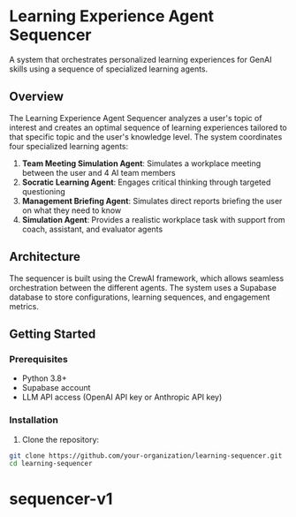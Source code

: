 # Learning Experience Agent Sequencer

A system that orchestrates personalized learning experiences for GenAI skills using a sequence of specialized learning agents.

## Overview

The Learning Experience Agent Sequencer analyzes a user's topic of interest and creates an optimal sequence of learning experiences tailored to that specific topic and the user's knowledge level. The system coordinates four specialized learning agents:

1. **Team Meeting Simulation Agent**: Simulates a workplace meeting between the user and 4 AI team members
2. **Socratic Learning Agent**: Engages critical thinking through targeted questioning
3. **Management Briefing Agent**: Simulates direct reports briefing the user on what they need to know
4. **Simulation Agent**: Provides a realistic workplace task with support from coach, assistant, and evaluator agents

## Architecture

The sequencer is built using the CrewAI framework, which allows seamless orchestration between the different agents. The system uses a Supabase database to store configurations, learning sequences, and engagement metrics.

## Getting Started

### Prerequisites

- Python 3.8+
- Supabase account
- LLM API access (OpenAI API key or Anthropic API key)

### Installation

1. Clone the repository:

```bash
git clone https://github.com/your-organization/learning-sequencer.git
cd learning-sequencer
```
# sequencer-v1
